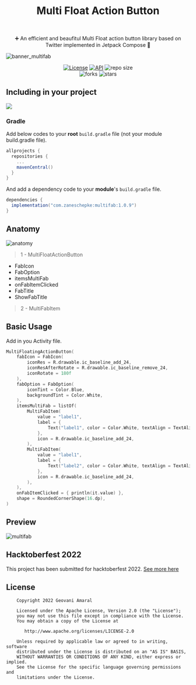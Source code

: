 <h1 align="center">Multi Float Action Button</h1><br/>
<p align="center"> 
➕ An efficient and beaufitul Multi Float action button library based on Twitter implemented in Jetpack Compose 🚀
</p>

![banner_multifab](https://user-images.githubusercontent.com/26925002/187031958-a2aa51a4-9aee-4f6a-9066-644ddb91862c.png)

<p align="center">
  <a href="https://opensource.org/licenses/Apache-2.0"><img alt="License" src="https://img.shields.io/badge/License-Apache%202.0-blue.svg"/></a>
  <a href="https://android-arsenal.com/api?level=21"><img alt="API" src="https://img.shields.io/badge/API-21%2B-brightgreen.svg?style=flat"/></a>
  <img alt="repo size" src="https://img.shields.io/github/repo-size/iamageo/MultiFab"/>
  <br/>
    <img alt="forks" src="https://img.shields.io/github/forks/iamageo/MultiFab?style=social"/>
    <img alt="stars" src="https://img.shields.io/github/stars/iamageo/MultiFab?style=social"/>


</p>

## Including in your project
[![](https://jitpack.io/v/iamageo/MultiFab.svg)](https://jitpack.io/#iamageo/MultiFab)

### Gradle
Add below codes to your **root** `build.gradle` file (not your module build.gradle file).
```gradle
allprojects {
  repositories {
    ...
    mavenCentral()
  }
}
```
And add a dependency code to your **module**'s `build.gradle` file.
```gradle
dependencies {
  implementation("com.zaneschepke:multifab:1.0.9")
}
```

## Anatomy
![anatomy](https://user-images.githubusercontent.com/26925002/187083144-b87a3b3e-7eb0-4356-86b8-2ab8f80000bf.png)

> 1 - MultiFloatActionButton
  - FabIcon
  - FabOption
  - itemsMultiFab
  - onFabItemClicked
  - FabTitle
  - ShowFabTitle
  
> 2 - MultiFabItem

## Basic Usage
Add in you Activity file.

```kotlin
MultiFloatingActionButton(
    fabIcon = FabIcon(
        iconRes = R.drawable.ic_baseline_add_24,
        iconResAfterRotate = R.drawable.ic_baseline_remove_24,
        iconRotate = 180f
    ),
    fabOption = FabOption(
        iconTint = Color.Blue,
        backgroundTint = Color.White,
    ),
    itemsMultiFab = listOf(
        MultiFabItem(
            value = "label1",
            label = {
                Text("label1", color = Color.White, textAlign = TextAlign.Center, modifier = Modifier.padding(end = 10.dp))
            },
            icon = R.drawable.ic_baseline_add_24,
        ),
        MultiFabItem(
            value = "label1",
            label = {
                Text("label2", color = Color.White, textAlign = TextAlign.Center, modifier = Modifier.padding(end = 10.dp))
            },
            icon = R.drawable.ic_baseline_add_24,
        ),
    ),
    onFabItemClicked = { println(it.value) },
    shape = RoundedCornerShape(16.dp),
)
```
## Preview
![multifab](https://user-images.githubusercontent.com/26925002/187035337-b9f654b6-7e90-4395-bada-5c22aa681692.gif)

## Hacktoberfest 2022
This project has been submitted for hacktoberfest 2022. [See more here](https://hacktoberfest.com/)

## License
```
    Copyright 2022 Geovani Amaral

    Licensed under the Apache License, Version 2.0 (the "License");
    you may not use this file except in compliance with the License.
    You may obtain a copy of the License at

       http://www.apache.org/licenses/LICENSE-2.0

    Unless required by applicable law or agreed to in writing, software
    distributed under the License is distributed on an "AS IS" BASIS,
    WITHOUT WARRANTIES OR CONDITIONS OF ANY KIND, either express or implied.
    See the License for the specific language governing permissions and
    limitations under the License.

```
